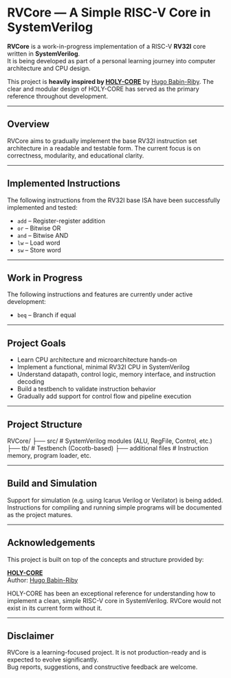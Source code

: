 # RVCore — A Simple RISC-V Core in SystemVerilog

**RVCore** is a work-in-progress implementation of a RISC-V **RV32I** core written in **SystemVerilog**.  
It is being developed as part of a personal learning journey into computer architecture and CPU design.

This project is **heavily inspired by [HOLY-CORE](https://github.com/HugoBabinRiby/HOLY-CORE)** by [Hugo Babin-Riby](https://github.com/HugoBabinRiby). The clear and modular design of HOLY-CORE has served as the primary reference throughout development.

---

## Overview

RVCore aims to gradually implement the base RV32I instruction set architecture in a readable and testable form. The current focus is on correctness, modularity, and educational clarity.

---

## Implemented Instructions

The following instructions from the RV32I base ISA have been successfully implemented and tested:

- `add` – Register-register addition  
- `or`  – Bitwise OR  
- `and` – Bitwise AND  
- `lw`  – Load word  
- `sw`  – Store word  

---

## Work in Progress

The following instructions and features are currently under active development:

- `beq` – Branch if equal

---

## Project Goals

- Learn CPU architecture and microarchitecture hands-on
- Implement a functional, minimal RV32I CPU in SystemVerilog
- Understand datapath, control logic, memory interface, and instruction decoding
- Build a testbench to validate instruction behavior
- Gradually add support for control flow and pipeline execution

---

## Project Structure

RVCore/
├── src/                 # SystemVerilog modules (ALU, RegFile, Control, etc.)
├── tb/                  # Testbench (Cocotb-based)
├── additional files     # Instruction memory, program loader, etc.

---

## Build and Simulation

Support for simulation (e.g. using Icarus Verilog or Verilator) is being added.  
Instructions for compiling and running simple programs will be documented as the project matures.

---

## Acknowledgements

This project is built on top of the concepts and structure provided by:

**[HOLY-CORE](https://github.com/HugoBabinRiby/HOLY-CORE)**  
Author: [Hugo Babin-Riby](https://github.com/HugoBabinRiby)

HOLY-CORE has been an exceptional reference for understanding how to implement a clean, simple RISC-V core in SystemVerilog. RVCore would not exist in its current form without it.

---

## Disclaimer

RVCore is a learning-focused project. It is not production-ready and is expected to evolve significantly.  
Bug reports, suggestions, and constructive feedback are welcome.
